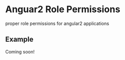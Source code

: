 # Anguar2 Role Permissions
proper role permissions for angular2 applications

## Example
Coming soon!